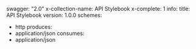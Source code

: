 swagger: "2.0"
x-collection-name: API Stylebook
x-complete: 1
info:
  title: API Stylebook
  version: 1.0.0
schemes:
- http
produces:
- application/json
consumes:
- application/json